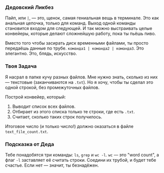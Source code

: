 ### Дедовский Ликбез

Пайп, или `|`, — это, щенок, самая гениальная вещь в терминале. Это как анальная цепочка, только для команд. Выход одной команды становится входом для следующей. И так можно выстраивать целые конвейеры, которые делают сложнейшую работу, пока ты пьёшь пиво.

Вместо того чтобы засирать диск временными файлами, ты просто передаёшь данные по трубе. `команда1 | команда2 | команда3`. Это элегантно. Это, блядь, искусство.

### Твоя Задача

Я насрал в папке кучу разных файлов. Мне нужно знать, сколько из них — текстовые (заканчиваются на `.txt`). Но я хочу, чтобы ты сделал это одной строкой, без промежуточных файлов.

Построй конвейер, который:
1.  Выводит список всех файлов.
2.  Отбирает из этого списка только те строки, где есть `.txt`.
3.  Считает, сколько таких строк получилось.

Итоговое число (и только число!) должно оказаться в файле `text_file_count.txt`.

### Подсказка от Деда

Тебе понадобятся три команды: `ls`, `grep` и `wc -l`. `wc` — это "word count", а флаг `-l` заставляет её считать строки. Соедини их трубой, и будет тебе счастье. Если нет — значит, ты безнадёжен.